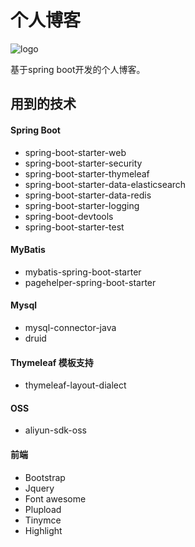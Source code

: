# 个人博客

![logo](https://tangpics.oss-cn-shenzhen.aliyuncs.com/static/logo.png?x-oss-process=image/resize,h_200)


基于spring boot开发的个人博客。


## 用到的技术

#### Spring Boot
- spring-boot-starter-web 
- spring-boot-starter-security
- spring-boot-starter-thymeleaf
- spring-boot-starter-data-elasticsearch
- spring-boot-starter-data-redis
- spring-boot-starter-logging
- spring-boot-devtools
- spring-boot-starter-test

#### MyBatis
- mybatis-spring-boot-starter
- pagehelper-spring-boot-starter

#### Mysql
- mysql-connector-java
- druid

#### Thymeleaf 模板支持
- thymeleaf-layout-dialect

#### OSS
- aliyun-sdk-oss

#### 前端
- Bootstrap
- Jquery
- Font awesome
- Plupload
- Tinymce
- Highlight